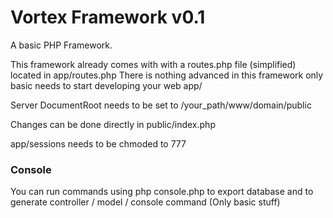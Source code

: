 # Vortex Framework v0.1

A basic PHP Framework.

This framework already comes with with a routes.php file (simplified) located in app/routes.php
There is nothing advanced in this framework only basic needs to start developing your web app/

Server DocumentRoot needs to be set to /your_path/www/domain/public

Changes can be done directly in public/index.php

app/sessions needs to be chmoded to 777

### Console
You can run commands using php console.php to export database and to generate controller / model / console command (Only basic stuff)

